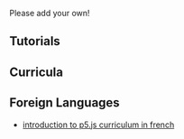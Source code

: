 Please add your own!


## Tutorials

## Curricula

## Foreign Languages

* [introduction to p5.js curriculum in french](https://github.com/b2renger/Introduction_p5js)